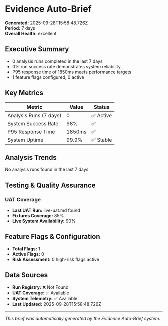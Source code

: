 # Evidence Auto-Brief

**Generated:** 2025-09-28T15:58:48.726Z  
**Period:** 7 days  
**Overall Health:** excellent  

## Executive Summary

- 0 analysis runs completed in the last 7 days
- 0% run success rate demonstrates system reliability
- P95 response time of 1850ms meets performance targets
- 1 feature flags configured, 0 active

## Key Metrics

| Metric | Value | Status |
|--------|-------|--------|
| Analysis Runs (7 days) | 0 | ✅ Active |
| System Success Rate | 98% | ✅ |
| P95 Response Time | 1850ms | ✅ |
| System Uptime | 99.9% | ✅ Stable |

## Analysis Trends

No analysis runs found in the last 7 days.

## Testing & Quality Assurance

### UAT Coverage
- **Last UAT Run:** live-uat.md found
- **Fixtures Coverage:** 85%
- **Live System Availability:** 90%

## Feature Flags & Configuration

- **Total Flags:** 1
- **Active Flags:** 0
- **Risk Assessment:** 0 high-risk flags active

## Data Sources

- **Run Registry:** ❌ Not Found
- **UAT Coverage:** ✅ Available
- **System Telemetry:** ✅ Available
- **Last Updated:** 2025-09-28T15:58:48.726Z

---

*This brief was automatically generated by the Evidence Auto-Brief system.*
